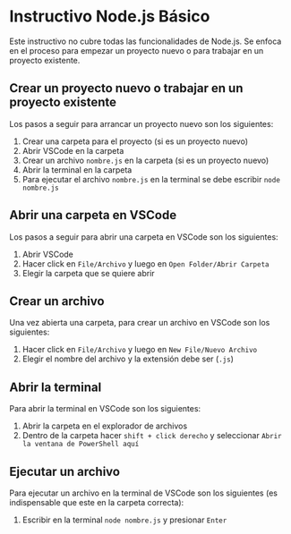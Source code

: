 # Instructivo Node.js Básico

Este instructivo no cubre todas las funcionalidades de Node.js. Se enfoca en el proceso para empezar un proyecto nuevo o para trabajar en un proyecto existente.

## Crear un proyecto nuevo o trabajar en un proyecto existente

Los pasos a seguir para arrancar un proyecto nuevo son los siguientes:

1. Crear una carpeta para el proyecto (si es un proyecto nuevo)
2. Abrir VSCode en la carpeta
3. Crear un archivo `nombre.js` en la carpeta (si es un proyecto nuevo)
4. Abrir la terminal en la carpeta
5. Para ejecutar el archivo `nombre.js` en la terminal se debe escribir `node nombre.js`

## Abrir una carpeta en VSCode

Los pasos a seguir para abrir una carpeta en VSCode son los siguientes:

1. Abrir VSCode
2. Hacer click en `File/Archivo` y luego en `Open Folder/Abrir Carpeta`
3. Elegir la carpeta que se quiere abrir

## Crear un archivo

Una vez abierta una carpeta, para crear un archivo en VSCode son los siguientes:

1. Hacer click en `File/Archivo` y luego en `New File/Nuevo Archivo`
2. Elegir el nombre del archivo y la extensión debe ser (`.js`)

## Abrir la terminal

Para abrir la terminal en VSCode son los siguientes:

1. Abrir la carpeta en el explorador de archivos
2. Dentro de la carpeta hacer `shift + click derecho` y seleccionar `Abrir la ventana de PowerShell aquí`

## Ejecutar un archivo

Para ejecutar un archivo en la terminal de VSCode son los siguientes (es indispensable que este en la carpeta correcta):

1. Escribir en la terminal `node nombre.js` y presionar `Enter`
